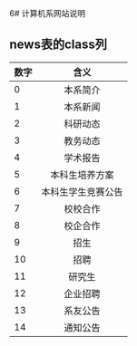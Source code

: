 6# 计算机系网站说明

## news表的class列

| 数字        	| 含义          		| 
| ------------- |:-------------:	|
| 0      		| 本系简介 			|
| 1  	      	| 本系新闻			| 
| 2 			| 科研动态	     	|
| 3		 		| 教务动态 			|
| 4			 	| 学术报告	 		|
| 5				| 本科生培养方案		|
| 6 			| 本科生学生竞赛公告 	| 
| 7				| 校校合作			|
| 8 			| 校企合作			|
| 9             | 招生				|
| 10           	| 招聘   			|  
| 11           	| 研究生		    |  
| 12          	| 企业招聘			|
| 13          	| 系友公告			|
| 14          	| 通知公告			|